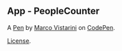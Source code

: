  App - PeopleCounter
--------------------


A [Pen](https://codepen.io/mvdigital/pen/MWPNEoX) by [Marco Vistarini](https://codepen.io/mvdigital) on [CodePen](https://codepen.io).

[License](https://codepen.io/license/pen/MWPNEoX).
